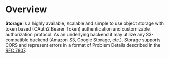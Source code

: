 # Overview

**Storage** is a highly available, scalable and simple to use object storage with token based (OAuth2 Bearer Token) authentication and customizable authorization protocol. As an underlying backend it may utilize any S3-compatible backend (Amazon S3, Google Storage, etc.). Storage supports CORS and represent errors in a format of Problem Details described in the [RFC 7807][rfc7807].

[rfc7807]:https://tools.ietf.org/html/rfc7807
